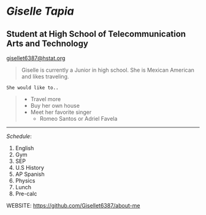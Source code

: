 # *Giselle Tapia*
## Student at High School of Telecommunication Arts and Technology
gisellet6387@hstat.org  

> Giselle is currently a Junior in high school. She is Mexican American and likes traveling.

    She would like to..  
> * Travel more
> * Buy her own house 
> * Meet her favorite singer
>    - Romeo Santos or Adriel Favela

___
_Schedule_:  
1. English
2. Gym
3. SEP
4. U.S History
5. AP Spanish
6. Physics
7. Lunch
8. Pre-calc

WEBSITE: <https://github.com/Gisellet6387/about-me>